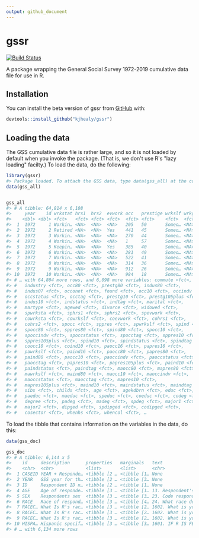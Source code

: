 ```yaml
---
output: github_document
---
```


<!-- README.md is generated from README.Rmd. Please edit that file -->



# gssr

<!-- badges: start -->
[![Build Status](https://travis-ci.org/kjhealy/gssr.svg?branch=master)](https://travis-ci.org/kjhealy/gssr) 

<!-- badges: end -->

A package wrapping the General Social Survey 1972-2019 cumulative data file for use in R.

## Installation

You can install the beta version of gssr from [GitHub](https://github.com/kjhealy/gssr) with:

``` r
devtools::install_github("kjhealy/gssr")
```

## Loading the data

The GSS cumulative data file is rather large, and so it is not loaded by default when you invoke the package. (That is, we don't use R's "lazy loading" facilty.) To load the data, do the following:


```r
library(gssr)
#> Package loaded. To attach the GSS data, type data(gss_all) at the console. For the codebook, type data(gss_doc).
data(gss_all)
```


```r

gss_all
#> # A tibble: 64,814 x 6,108
#>     year    id wrkstat hrs1  hrs2  evwork occ   prestige wrkslf wrkgovt
#>    <dbl> <dbl> <fct>   <fct> <fct> <fct>  <fct> <fct>    <fct>  <fct>  
#>  1  1972     1 Workin… <NA>  <NA>  <NA>   205   50       Someo… <NA>   
#>  2  1972     2 Retired <NA>  <NA>  Yes    441   45       Someo… <NA>   
#>  3  1972     3 Workin… <NA>  <NA>  <NA>   270   44       Someo… <NA>   
#>  4  1972     4 Workin… <NA>  <NA>  <NA>   1     57       Someo… <NA>   
#>  5  1972     5 Keepin… <NA>  <NA>  Yes    385   40       Someo… <NA>   
#>  6  1972     6 Workin… <NA>  <NA>  <NA>   281   49       Someo… <NA>   
#>  7  1972     7 Workin… <NA>  <NA>  <NA>   522   41       Someo… <NA>   
#>  8  1972     8 Workin… <NA>  <NA>  <NA>   314   36       Someo… <NA>   
#>  9  1972     9 Workin… <NA>  <NA>  <NA>   912   26       Someo… <NA>   
#> 10  1972    10 Workin… <NA>  <NA>  <NA>   984   18       Someo… <NA>   
#> # … with 64,804 more rows, and 6,098 more variables: commute <fct>,
#> #   industry <fct>, occ80 <fct>, prestg80 <fct>, indus80 <fct>,
#> #   indus07 <fct>, occonet <fct>, found <fct>, occ10 <fct>, occindv <fct>,
#> #   occstatus <fct>, occtag <fct>, prestg10 <fct>, prestg105plus <fct>,
#> #   indus10 <fct>, indstatus <fct>, indtag <fct>, marital <fct>,
#> #   martype <fct>, agewed <fct>, divorce <fct>, widowed <fct>,
#> #   spwrksta <fct>, sphrs1 <fct>, sphrs2 <fct>, spevwork <fct>,
#> #   cowrksta <fct>, cowrkslf <fct>, coevwork <fct>, cohrs1 <fct>,
#> #   cohrs2 <fct>, spocc <fct>, sppres <fct>, spwrkslf <fct>, spind <fct>,
#> #   spocc80 <fct>, sppres80 <fct>, spind80 <fct>, spocc10 <fct>,
#> #   spoccindv <fct>, spoccstatus <fct>, spocctag <fct>, sppres10 <fct>,
#> #   sppres105plus <fct>, spind10 <fct>, spindstatus <fct>, spindtag <fct>,
#> #   coocc10 <fct>, coind10 <fct>, paocc16 <fct>, papres16 <fct>,
#> #   pawrkslf <fct>, paind16 <fct>, paocc80 <fct>, papres80 <fct>,
#> #   paind80 <fct>, paocc10 <fct>, paoccindv <fct>, paoccstatus <fct>,
#> #   paocctag <fct>, papres10 <fct>, papres105plus <fct>, paind10 <fct>,
#> #   paindstatus <fct>, paindtag <fct>, maocc80 <fct>, mapres80 <fct>,
#> #   mawrkslf <fct>, maind80 <fct>, maocc10 <fct>, maoccindv <fct>,
#> #   maoccstatus <fct>, maocctag <fct>, mapres10 <fct>,
#> #   mapres105plus <fct>, maind10 <fct>, maindstatus <fct>, maindtag <fct>,
#> #   sibs <fct>, childs <fct>, age <fct>, agekdbrn <fct>, educ <fct>,
#> #   paeduc <fct>, maeduc <fct>, speduc <fct>, coeduc <fct>, codeg <fct>,
#> #   degree <fct>, padeg <fct>, madeg <fct>, spdeg <fct>, major1 <fct>,
#> #   major2 <fct>, dipged <fct>, spdipged <fct>, codipged <fct>,
#> #   cosector <fct>, whenhs <fct>, whencol <fct>, …
```

To load the tibble that contains information on the variables in the data, do this:


```r
data(gss_doc)

gss_doc
#> # A tibble: 6,144 x 5
#>    id     description      properties   marginals   text                   
#>    <chr>  <chr>            <list>       <list>      <chr>                  
#>  1 CASEID YEAR + Responde… <tibble [2 … <tibble [1… None                   
#>  2 YEAR   GSS year for th… <tibble [2 … <tibble [3… None                   
#>  3 ID     Respondent ID n… <tibble [2 … <tibble [1… None                   
#>  4 AGE    Age of responde… <tibble [3 … <tibble [1… 13. Respondent's age   
#>  5 SEX    Respondents sex  <tibble [3 … <tibble [3… 23. Code respondent's …
#>  6 RACE   Race of respond… <tibble [3 … <tibble [4… 24. What race do you c…
#>  7 RACEC… What Is R's rac… <tibble [3 … <tibble [2… 1602. What is your rac…
#>  8 RACEC… What Is R's rac… <tibble [3 … <tibble [2… 1602. What is your rac…
#>  9 RACEC… What Is R's rac… <tibble [3 … <tibble [2… 1602. What is your rac…
#> 10 HISPA… Hispanic specif… <tibble [3 … <tibble [3… 1601. IF R IS FEMALE, …
#> # … with 6,134 more rows
```


